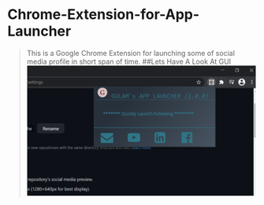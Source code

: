 # Chrome-Extension-for-App-Launcher
>This is a Google Chrome Extension for launching some of social media  profile in short span of time.
##Lets Have A Look At GUI
![Lets Have a look at GUI of This Extension](https://github.com/gulamansari57181/Chrome-Extension-for-App-Launcher/blob/b111dba7778440a2d096bec941f003e58e813d9a/GUI.png)

